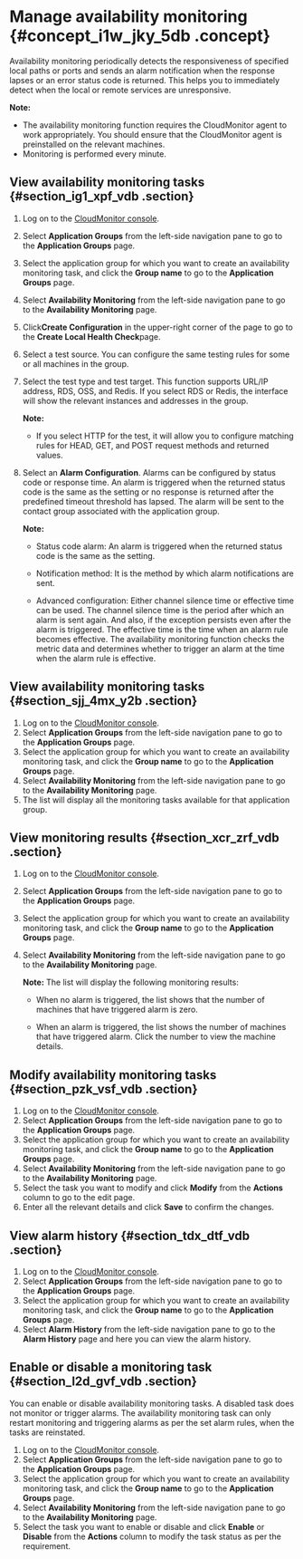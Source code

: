 # Manage availability monitoring {#concept_i1w_jky_5db .concept}

Availability monitoring periodically detects the responsiveness of specified local paths or ports and sends an alarm notification when the response lapses or an error status code is returned. This helps you to immediately detect when the local or remote services are unresponsive.

**Note:** 

-   The availability monitoring function requires the CloudMonitor agent to work appropriately. You should ensure that the CloudMonitor agent is preinstalled on the relevant machines.
-   Monitoring is performed every minute.

## View availability monitoring tasks {#section_ig1_xpf_vdb .section}

1.  Log on to the [CloudMonitor console](https://cms-intl.console.aliyun.com).
2.  Select **Application Groups** from the left-side navigation pane to go to the **Application Groups** page.
3.  Select the application group for which you want to create an availability monitoring task, and click the **Group name** to go to the **Application Groups** page.
4.  Select **Availability Monitoring** from the left-side navigation pane to go to the **Availability Monitoring** page.
5.  Click**Create Configuration** in the upper-right corner of the page to go to the **Create Local Health Check**page.
6.  Select a test source. You can configure the same testing rules for some or all machines in the group.
7.  Select the test type and test target. This function supports URL/IP address, RDS, OSS, and Redis. If you select RDS or Redis, the interface will show the relevant instances and addresses in the group.

    **Note:** 

    -   If you select HTTP for the test, it will allow you to configure matching rules for HEAD, GET, and POST request methods and returned values.
8.  Select an **Alarm Configuration**. Alarms can be configured by status code or response time. An alarm is triggered when the returned status code is the same as the setting or no response is returned after the predefined timeout threshold has lapsed. The alarm will be sent to the contact group associated with the application group.

    **Note:** 

    -   Status code alarm: An alarm is triggered when the returned status code is the same as the setting.

    -   Notification method: It is the method by which alarm notifications are sent.

    -   Advanced configuration: Either channel silence time or effective time can be used. The channel silence time is the period after which an alarm is sent again. And also, if the exception persists even after the alarm is triggered. The effective time is the time when an alarm rule becomes effective. The availability monitoring function checks the metric data and determines whether to trigger an alarm at the time when the alarm rule is effective.


## **View availability monitoring tasks** {#section_sjj_4mx_y2b .section}

1.  Log on to the [CloudMonitor console](https://cms-intl.console.aliyun.com).
2.  Select **Application Groups** from the left-side navigation pane to go to the **Application Groups** page.
3.  Select the application group for which you want to create an availability monitoring task, and click the **Group name** to go to the **Application Groups** page.
4.  Select **Availability Monitoring** from the left-side navigation pane to go to the **Availability Monitoring** page.
5.  The list will display all the monitoring tasks available for that application group.

## View monitoring results {#section_xcr_zrf_vdb .section}

1.  Log on to the [CloudMonitor console](https://cms-intl.console.aliyun.com).
2.  Select **Application Groups** from the left-side navigation pane to go to the **Application Groups** page.
3.  Select the application group for which you want to create an availability monitoring task, and click the **Group name** to go to the **Application Groups** page.
4.  Select **Availability Monitoring** from the left-side navigation pane to go to the **Availability Monitoring** page.

    **Note:** The list will display the following monitoring results:

    -   When no alarm is triggered, the list shows that the number of machines that have triggered alarm is zero.

    -   When an alarm is triggered, the list shows the number of machines that have triggered alarm. Click the number to view the machine details.


## Modify availability monitoring tasks {#section_pzk_vsf_vdb .section}

1.  Log on to the [CloudMonitor console](https://cms-intl.console.aliyun.com).
2.  Select **Application Groups** from the left-side navigation pane to go to the **Application Groups** page.
3.  Select the application group for which you want to create an availability monitoring task, and click the **Group name** to go to the **Application Groups** page.
4.  Select **Availability Monitoring** from the left-side navigation pane to go to the **Availability Monitoring** page.
5.  Select the task you want to modify and click **Modify** from the **Actions** column to go to the edit page.
6.  Enter all the relevant details and click **Save** to confirm the changes.

## View alarm history {#section_tdx_dtf_vdb .section}

1.  Log on to the [CloudMonitor console](https://cms-intl.console.aliyun.com).
2.  Select **Application Groups** from the left-side navigation pane to go to the **Application Groups** page.
3.  Select the application group for which you want to create an availability monitoring task, and click the **Group name** to go to the **Application Groups** page.
4.  Select **Alarm History** from the left-side navigation pane to go to the **Alarm History** page and here you can view the alarm history.

## Enable or disable a monitoring task {#section_l2d_gvf_vdb .section}

You can enable or disable availability monitoring tasks. A disabled task does not monitor or trigger alarms. The availability monitoring task can only restart monitoring and triggering alarms as per the set alarm rules, when the tasks are reinstated.

1.  Log on to the [CloudMonitor console](https://cms-intl.console.aliyun.com).
2.  Select **Application Groups** from the left-side navigation pane to go to the **Application Groups** page.
3.  Select the application group for which you want to create an availability monitoring task, and click the **Group name** to go to the **Application Groups** page.
4.  Select **Availability Monitoring** from the left-side navigation pane to go to the **Availability Monitoring** page.
5.  Select the task you want to enable or disable and click **Enable** or **Disable** from the **Actions** column to modify the task status as per the requirement.

